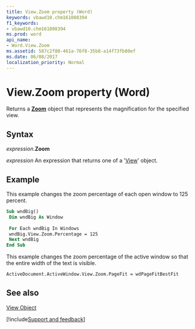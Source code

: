 ```yaml
---
title: View.Zoom property (Word)
keywords: vbawd10.chm161808394
f1_keywords:
- vbawd10.chm161808394
ms.prod: word
api_name:
- Word.View.Zoom
ms.assetid: 587c2f80-461a-76f8-35b8-a14f73fb80ef
ms.date: 06/08/2017
localization_priority: Normal
---
```



# View.Zoom property (Word)

Returns a  **[Zoom](Word.Zoom.md)** object that represents the magnification for the specified view.


## Syntax

_expression_.**Zoom**

 _expression_ An expression that returns one of a '[View](Word.View.md)' object.


## Example

This example changes the zoom percentage of each open window to 125 percent.


```vb
Sub wndBig() 
 Dim wndBig As Window 
 
 For Each wndBig In Windows 
 wndBig.View.Zoom.Percentage = 125 
 Next wndBig 
End Sub
```

This example changes the zoom percentage of the active window so that the entire width of the text is visible.




```vb
ActiveDocument.ActiveWindow.View.Zoom.PageFit = wdPageFitBestFit
```


## See also


[View Object](Word.View.md)

[!include[Support and feedback](~/includes/feedback-boilerplate.md)]
